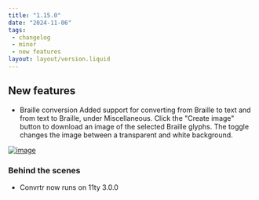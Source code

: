 ```yaml
---
title: "1.15.0"
date: "2024-11-06"
tags: 
 - changelog
 - minor
 - new features
layout: layout/version.liquid
---
```

## New features
- Braille conversion
Added support for converting from Braille to text and from text to Braille, under Miscellaneous. Click the "Create image" button to download an image of the selected Braille glyphs. The toggle changes the image between a transparent and white background.

[![image](https://github.com/user-attachments/assets/69921eab-c1f6-4c21-a52a-24a7a844d11e)](https://github.com/user-attachments/assets/69921eab-c1f6-4c21-a52a-24a7a844d11e)

### Behind the scenes
- Convrtr now runs on 11ty 3.0.0
